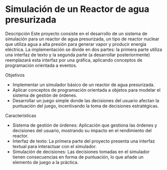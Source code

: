 # Simulación de un Reactor de agua presurizada
Descripción
Este proyecto consiste en el desarrollo de un sistema de simulación para un reactor de agua presurizada, un tipo de reactor nuclear que utiliza agua a alta presión para generar vapor y producir energía eléctrica. La implementación se divide en dos partes: la primera parte utiliza una interfaz de texto y la segunda parte (a desarrollar posteriormente) reemplazará esta interfaz por una gráfica, aplicando conceptos de programación orientada a eventos.

Objetivos
- Implementar un simulador básico de un reactor de agua presurizada.
- Aplicar conceptos de programación orientada a objetos para modelar el sistema de gestión de órdenes.
- Desarrollar un juego simple donde las decisiones del usuario afectan la puntuación del juego, incentivando la toma de decisiones estratégicas.
  
Características
- Sistema de gestión de órdenes: Aplicación que gestiona las órdenes y decisiones del usuario, mostrando su impacto en el rendimiento del reactor.
- Interfaz de texto: La primera parte del proyecto presenta una interfaz textual para interactuar con el simulador.
- Simulación de decisiones: Las decisiones tomadas en el simulador tienen consecuencias en forma de puntuación, lo que añade un elemento de juego a la práctica.
